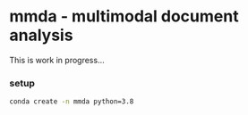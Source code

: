 # mmda - multimodal document analysis

This is work in progress...

### setup

```bash
conda create -n mmda python=3.8
```

